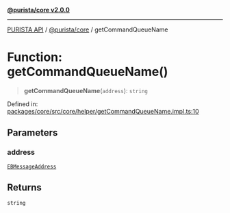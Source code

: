 [**@purista/core v2.0.0**](../README.md)

***

[PURISTA API](../../../packages.md) / [@purista/core](../README.md) / getCommandQueueName

# Function: getCommandQueueName()

> **getCommandQueueName**(`address`): `string`

Defined in: [packages/core/src/core/helper/getCommandQueueName.impl.ts:10](https://github.com/puristajs/purista/blob/master/packages/core/src/core/helper/getCommandQueueName.impl.ts#L10)

## Parameters

### address

[`EBMessageAddress`](../type-aliases/EBMessageAddress.md)

## Returns

`string`
